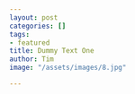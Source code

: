```yaml
---
layout: post
categories: []
tags:
- featured
title: Dummy Text One
author: Tim
image: "/assets/images/8.jpg"

---
```

